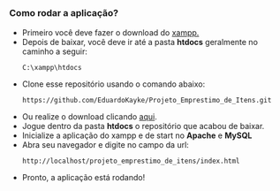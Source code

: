 ##


### Como rodar a aplicação?

- Primeiro você deve fazer o download do [xampp.](https://www.apachefriends.org/index.html)
- Depois de baixar, você deve ir até a pasta __htdocs__ geralmente no caminho a seguir:
    ```code
    C:\xampp\htdocs
    ```
- Clone esse repositório usando o comando abaixo:
    ```code
    https://github.com/EduardoKayke/Projeto_Emprestimo_de_Itens.git
    ```
- Ou realize o download clicando [aqui](https://github.com/EduardoKayke/Projeto_Emprestimo_de_Itens/archive/refs/heads/main.zip).
- Jogue dentro da pasta __htdocs__ o repositório que acabou de baixar.
- Inicialize a aplicação do xampp e de start no __Apache__ e __MySQL__
- Abra seu navegador e digite no campo da url:
    ```code
    http://localhost/projeto_emprestimo_de_itens/index.html
    ```
- Pronto, a aplicação está rodando!